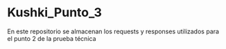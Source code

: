 # Kushki_Punto_3
En este repositorio se almacenan los requests y responses utilizados para el punto 2 de la prueba técnica

